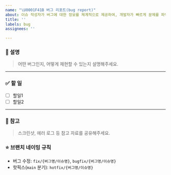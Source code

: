 ```yaml
---
name: "\U0001F41B 버그 리포트(bug report)"
about: 이슈 작성자가 버그에 대한 정보를 체계적으로 제공하여, 개발자가 빠르게 문제를 파악하고 수정할 수 있도록 돕습니다.
title: ''
labels: bug
assignees: ''

---
```


### 📝 설명
> 어떤 버그인지, 어떻게 재현할 수 있는지 설명해주세요.

---
### ✅ 할 일
- [ ] 할일1
- [ ] 할일2

---
### 🔗 참고
> 스크린샷, 에러 로그 등 참고 자료를 공유해주세요.

### ⭐ 브랜치 네이밍 규칙
- 버그 수정: `fix/{버그명/이슈명}`, `bugfix/{버그명/이슈명}`
- 핫픽스(`main` 분기): `hotfix/{버그명/이슈명}` 

